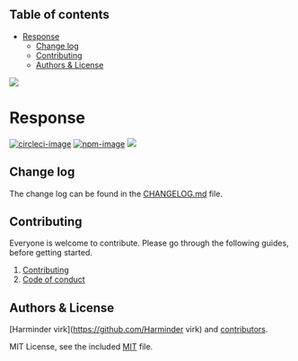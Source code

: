 <!-- START doctoc generated TOC please keep comment here to allow auto update -->
<!-- DON'T EDIT THIS SECTION, INSTEAD RE-RUN doctoc TO UPDATE -->
## Table of contents

- [Response](#response)
  - [Change log](#change-log)
  - [Contributing](#contributing)
  - [Authors & License](#authors--license)

<!-- END doctoc generated TOC please keep comment here to allow auto update -->

<img src="https://res.cloudinary.com/adonisjs/image/upload/q_100/v1557762307/poppinss_iftxlt.jpg" max-width="600px">

# Response
[![circleci-image]][circleci-url]
[![npm-image]][npm-url]
![](https://img.shields.io/badge/Typescript-294E80.svg?style=for-the-badge&logo=typescript)

## Change log

The change log can be found in the [CHANGELOG.md](CHANGELOG.md) file.

## Contributing

Everyone is welcome to contribute. Please go through the following guides, before getting started.

1. [Contributing](https://adonisjs.com/contributing)
2. [Code of conduct](https://adonisjs.com/code-of-conduct)


## Authors & License
[Harminder virk](https://github.com/Harminder virk) and [contributors](https://github.com/poppinss/response/graphs/contributors).

MIT License, see the included [MIT](LICENSE.md) file.

[circleci-image]: https://img.shields.io/circleci/project/github/poppinss/response/master.svg?style=for-the-badge&logo=circleci
[circleci-url]: https://circleci.com/gh/poppinss/response "circleci"

[npm-image]: https://img.shields.io/npm/v/@poppinss/response.svg?style=for-the-badge&logo=npm
[npm-url]: https://npmjs.org/package/@poppinss/response "npm"
